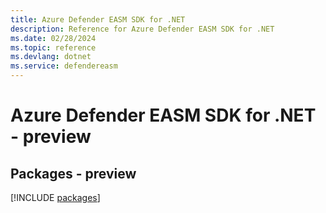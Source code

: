 ```yaml
---
title: Azure Defender EASM SDK for .NET
description: Reference for Azure Defender EASM SDK for .NET
ms.date: 02/28/2024
ms.topic: reference
ms.devlang: dotnet
ms.service: defendereasm
---
```

# Azure Defender EASM SDK for .NET - preview
## Packages - preview
[!INCLUDE [packages](defender-easm-index.md)]